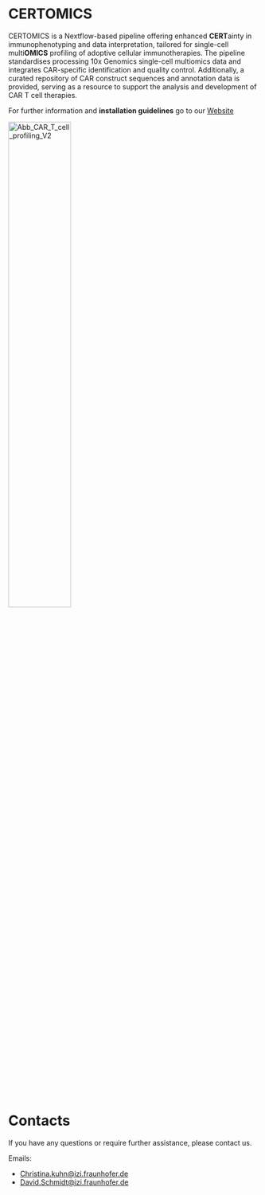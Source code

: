 # CERTOMICS

CERTOMICS is a Nextflow-based pipeline offering enhanced **CERT**ainty in immunophenotyping and data interpretation, tailored for single-cell multi**OMICS** profiling of adoptive cellular immunotherapies. The pipeline standardises processing 10x Genomics single-cell multiomics data and integrates CAR-specific identification and quality control. Additionally, a curated repository of CAR construct sequences and annotation data is provided, serving as a resource to support the analysis and development of CAR T cell therapies.

For further information and **installation guidelines** go to our [Website](https://fraunhofer-izi.github.io/Living-Drugs-Wiki/Home/Pipelines/CERTOMICS-Pipeline/)

<img alt="Abb_CAR_T_cell_profiling_V2"
     src="https://github.com/user-attachments/assets/b49a424e-befc-47e0-a568-9c2523691c0c"
     width="50%" />


# Contacts

If you have any questions or require further assistance, please contact us. 

Emails: 
- Christina.kuhn@izi.fraunhofer.de
- David.Schmidt@izi.fraunhofer.de
